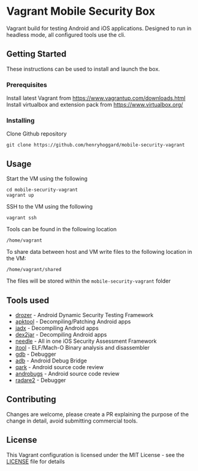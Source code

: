 # Vagrant Mobile Security Box

Vagrant build for testing Android and iOS applications. Designed to run in headless mode, all configured tools use the cli.

## Getting Started

These instructions can be used to install and launch the box.

### Prerequisites

Install latest Vagrant from https://www.vagrantup.com/downloads.html
Install virtualbox and extension pack from https://www.virtualbox.org/

### Installing

Clone Github repository

```
git clone https://github.com/henryhoggard/mobile-security-vagrant
```

## Usage

Start the VM using the following 

```
cd mobile-security-vagrant
vagrant up
```

SSH to the VM using the following

```
vagrant ssh
```

Tools can be found in the following location

```
/home/vagrant
```

To share data between host and VM write files to the following location in the VM:

```
/home/vagrant/shared
```

The files will be stored within the `mobile-security-vagrant` folder


## Tools used

* [drozer](https://github.com/mwrlabs/drozer) - Android Dynamic Security Testing Framework
* [apktool](https://github.com/iBotPeaches/Apktool) - Decompiling/Patching Android apps
* [jadx](https://github.com/skylot/jadx) - Decompiling Android apps
* [dex2jar](https://github.com/pxb1988/dex2jar) - Decompiling Android apps
* [needle](https://github.com/mwrlabs/needle) - All in one iOS Security Assessment Framework
* [jtool](http://www.newosxbook.com/tools/jtool.html) - ELF/Mach-O Binary analysis and disassembler
* [gdb](https://www.gnu.org/software/gdb/) - Debugger
* [adb](https://developer.android.com/studio/command-line/adb.html) - Android Debug Bridge
* [qark](https://github.com/linkedin/qark/) - Android source code review
* [androbugs](https://github.com/AndroBugs/AndroBugs_Framework) - Android source code review
* [radare2](https://github.com/radare/radare2) - Debugger 





## Contributing

Changes are welcome, please create a PR explaining the purpose of the change in detail, avoid submitting commercial tools.

## License

This Vagrant configuration is licensed under the MIT License - see the [LICENSE](LICENSE) file for details
